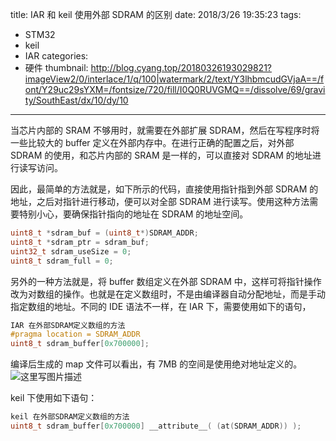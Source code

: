 title: IAR 和 keil 使用外部 SDRAM 的区别
date: 2018/3/26 19:35:23
tags:
- STM32
- keil
- IAR
categories:
- 硬件
thumbnail: http://blog.cyang.top/20180326193029821?imageView2/0/interlace/1/q/100|watermark/2/text/Y3lhbmcudGVjaA==/font/Y29uc29sYXM=/fontsize/720/fill/I0Q0RUVGMQ==/dissolve/69/gravity/SouthEast/dx/10/dy/10
---


当芯片内部的 SRAM 不够用时，就需要在外部扩展 SDRAM，然后在写程序时将一些比较大的 buffer 定义在外部内存中。在进行正确的配置之后，对外部 SDRAM 的使用，和芯片内部的 SRAM 是一样的，可以直接对 SDRAM 的地址进行读写访问。

<!-- more -->

因此，最简单的方法就是，如下所示的代码，直接使用指针指到外部 SDRAM 的地址，之后对指针进行移动，便可以对全部 SDRAM 进行读写。使用这种方法需要特别小心，要确保指针指向的地址在 SDRAM 的地址空间。
```c
uint8_t *sdram_buf = (uint8_t*)SDRAM_ADDR;
uint8_t *sdram_ptr = sdram_buf;
uint32_t sdram_useSize = 0;
uint8_t sdram_full = 0;
```

另外的一种方法就是，将 buffer 数组定义在外部 SDRAM 中，这样可将指针操作改为对数组的操作。也就是在定义数组时，不是由编译器自动分配地址，而是手动指定数组的地址。不同的 IDE 语法不一样，在 IAR 下，需要使用如下的语句，

```c
IAR 在外部SDRAM定义数组的方法
#pragma location = SDRAM_ADDR
uint8_t sdram_buffer[0x700000];
```

编译后生成的 map 文件可以看出，有 7MB 的空间是使用绝对地址定义的。
![这里写图片描述](http://blog.cyang.top/20180326193029821?imageView2/0/interlace/1/q/100|watermark/2/text/Y3lhbmcudGVjaA==/font/Y29uc29sYXM=/fontsize/720/fill/I0Q0RUVGMQ==/dissolve/69/gravity/SouthEast/dx/10/dy/10)


keil 下使用如下语句：
```c
keil 在外部SDRAM定义数组的方法
uint8_t sdram_buffer[0x700000] __attribute__( (at(SDRAM_ADDR)) ); 
```